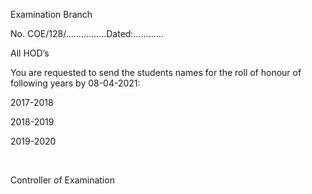 Examination Branch

No. COE/128/................Dated:............

All HOD’s

You are requested to send the students names for the roll of honour of following years by 08-04-2021:

2017-2018

2018-2019

2019-2020

</br>

Controller of Examination
